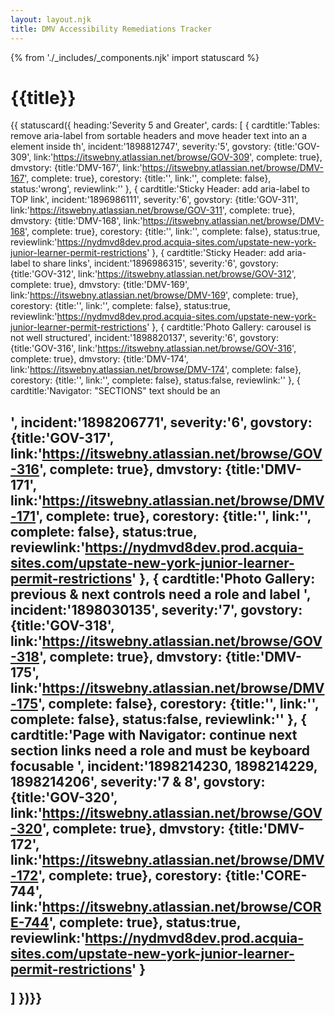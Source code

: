 ```yaml
---
layout: layout.njk
title: DMV Accessibility Remediations Tracker
---
```

{% from './_includes/_components.njk' import statuscard  %}

# {{title}}

{{ statuscard({ 
    heading:'Severity 5 and Greater',
    cards: [
    {
        cardtitle:'Tables: remove aria-label from sortable headers and move header text into an a element inside th',
        incident:'1898812747',
        severity:'5',
        govstory: 
          {title:'GOV-309',
          link:'https://itswebny.atlassian.net/browse/GOV-309',
          complete: true},
        dmvstory: 
          {title:'DMV-167',
          link:'https://itswebny.atlassian.net/browse/DMV-167',
          complete: true},
        corestory: 
          {title:'',
          link:'',
          complete: false},
        status:'wrong',
        reviewlink:''
    },
     {
        cardtitle:'Sticky Header: add aria-label to TOP link',
        incident:'1896986111',
        severity:'6',
        govstory: 
          {title:'GOV-311',
          link:'https://itswebny.atlassian.net/browse/GOV-311',
          complete: true},
        dmvstory: 
          {title:'DMV-168',
          link:'https://itswebny.atlassian.net/browse/DMV-168',
          complete: true},
        corestory: 
          {title:'',
          link:'',
          complete: false},
        status:true,
        reviewlink:'https://nydmvd8dev.prod.acquia-sites.com/upstate-new-york-junior-learner-permit-restrictions'
    },
    {
        cardtitle:'Sticky Header: add aria-label to share links',
        incident:'1896986315',
        severity:'6',
        govstory: 
          {title:'GOV-312',
          link:'https://itswebny.atlassian.net/browse/GOV-312',
          complete: true},
        dmvstory: 
          {title:'DMV-169',
          link:'https://itswebny.atlassian.net/browse/DMV-169',
          complete: true},
        corestory: 
          {title:'',
          link:'',
          complete: false},
        status:true,
        reviewlink:'https://nydmvd8dev.prod.acquia-sites.com/upstate-new-york-junior-learner-permit-restrictions'
    },
     {
        cardtitle:'Photo Gallery: carousel is not well structured',
        incident:'1898820137',
        severity:'6',
        govstory: 
          {title:'GOV-316',
          link:'https://itswebny.atlassian.net/browse/GOV-316',
          complete: true},
        dmvstory: 
          {title:'DMV-174',
          link:'https://itswebny.atlassian.net/browse/DMV-174',
          complete: false},
        corestory: 
          {title:'',
          link:'',
          complete: false},
        status:false,
        reviewlink:''
    },
     {
        cardtitle:'Navigator: "SECTIONS" text should be an <h2>',
        incident:'1898206771',
        severity:'6',
        govstory: 
          {title:'GOV-317',
          link:'https://itswebny.atlassian.net/browse/GOV-316',
          complete: true},
        dmvstory: 
          {title:'DMV-171',
          link:'https://itswebny.atlassian.net/browse/DMV-171',
          complete: true},
        corestory: 
          {title:'',
          link:'',
          complete: false},
        status:true,
        reviewlink:'https://nydmvd8dev.prod.acquia-sites.com/upstate-new-york-junior-learner-permit-restrictions'
    },
    {
        cardtitle:'Photo Gallery: previous & next controls need a role and label ',
        incident:'1898030135',
        severity:'7',
        govstory: 
          {title:'GOV-318',
          link:'https://itswebny.atlassian.net/browse/GOV-318',
          complete: true},
        dmvstory: 
          {title:'DMV-175',
          link:'https://itswebny.atlassian.net/browse/DMV-175',
          complete: false},
        corestory: 
          {title:'',
          link:'',
          complete: false},
        status:false,
        reviewlink:''
    },
    {
        cardtitle:'Page with Navigator: continue next section links need a role and must be keyboard focusable ',
        incident:'1898214230, 1898214229, 1898214206',
        severity:'7 & 8',
        govstory: 
          {title:'GOV-320',
          link:'https://itswebny.atlassian.net/browse/GOV-320',
          complete: true},
        dmvstory: 
          {title:'DMV-172',
          link:'https://itswebny.atlassian.net/browse/DMV-172',
          complete: true},
        corestory: 
          {title:'CORE-744',
          link:'https://itswebny.atlassian.net/browse/CORE-744',
          complete: true},
        status:true,
        reviewlink:'https://nydmvd8dev.prod.acquia-sites.com/upstate-new-york-junior-learner-permit-restrictions'
    }
      
  ]
})}}

